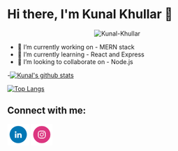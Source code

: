 # Hi there, I'm Kunal Khullar 👋
<p align="center"> <img src="https://komarev.com/ghpvc/?username=Kunal-Khullar" alt="Kunal-Khullar" /> </p>

- 🔭 I’m currently working on - MERN stack 
- 🌱 I’m currently learning - React and Express
- 👯 I’m looking to collaborate on - Node.js

-[![Kunal's github stats](https://github-readme-stats.vercel.app/api?username=Kunal-Khullar&count_private=false&include_all_commits=true&show_icons=true&theme=radical)](https://google.com)

[![Top Langs](https://github-readme-stats.vercel.app/api/top-langs/?username=Kunal-Khullar&layout=compact)](https://google.com)

## Connect with me:
<a href="https://www.linkedin.com/in/kunal-khullar-6387111a2/"><img src="https://github.com/aritraroy/social-icons/blob/master/linkedin-icon.png?raw=true" width="50"></a>
<a href="https://www.instagram.com/kunalkhullar15/"><img src="https://github.com/aritraroy/social-icons/blob/master/instagram-icon.png?raw=true" width="50"></a>
